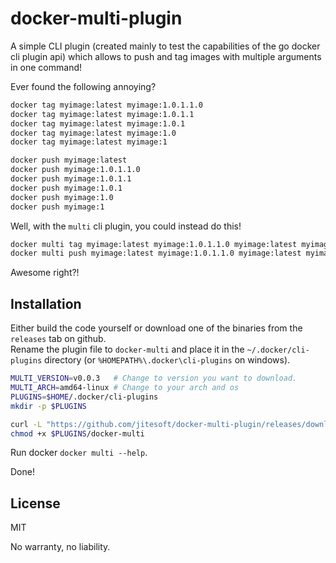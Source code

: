 # docker-multi-plugin

A simple CLI plugin (created mainly to test the capabilities of the go docker cli plugin api) which
allows to push and tag images with multiple arguments in one command!

Ever found the following annoying?

```bash
docker tag myimage:latest myimage:1.0.1.1.0
docker tag myimage:latest myimage:1.0.1.1
docker tag myimage:latest myimage:1.0.1
docker tag myimage:latest myimage:1.0
docker tag myimage:latest myimage:1

docker push myimage:latest
docker push myimage:1.0.1.1.0
docker push myimage:1.0.1.1
docker push myimage:1.0.1
docker push myimage:1.0
docker push myimage:1
```

Well, with the `multi` cli plugin, you could instead do this!

```bash
docker multi tag myimage:latest myimage:1.0.1.1.0 myimage:latest myimage:1.0.1.1  myimage:latest myimage:1.0.1 myimage:latest myimage:1.0 myimage:latest myimage:1
docker multi push myimage:latest myimage:1.0.1.1.0 myimage:latest myimage:1.0.1.1  myimage:latest myimage:1.0.1 myimage:latest myimage:1.0 myimage:latest myimage:1
```

Awesome right?!

## Installation

Either build the code yourself or download one of the binaries from the `releases` tab on github.  
Rename the plugin file to `docker-multi` and place it in the `~/.docker/cli-plugins` directory (or `%HOMEPATH%\.docker\cli-plugins` on windows).

```bash
MULTI_VERSION=v0.0.3   # Change to version you want to download.
MULTI_ARCH=amd64-linux # Change to your arch and os
PLUGINS=$HOME/.docker/cli-plugins
mkdir -p $PLUGINS

curl -L "https://github.com/jitesoft/docker-multi-plugin/releases/download/${MULTI_VERSION}/docker-multi-plugin-${MULTI_ARCH}.tar.gz" | tar zx -C $PLUGINS/
chmod +x $PLUGINS/docker-multi
```

Run docker `docker multi --help`.

Done!

## License

MIT

No warranty, no liability.
